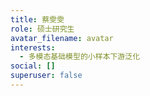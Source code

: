 ```yaml
---
title: 蔡雯雯
role: 硕士研究生
avatar_filename: avatar
interests:
  - 多模态基础模型的小样本下游泛化
social: []
superuser: false
---
```

